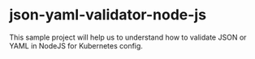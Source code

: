 # json-yaml-validator-node-js
This sample project will help us to understand how to validate JSON or YAML in NodeJS for Kubernetes config.
